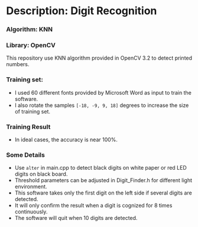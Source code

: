 # Description: Digit Recognition
### Algorithm: KNN
### Library: OpenCV

This repository use KNN algorithm provided in OpenCV 3.2 to detect printed numbers.

### Training set:
- I used 60 different fonts provided by Microsoft Word as input to train the software.
- I also rotate the samples `[-18, -9, 9, 18]` degrees to increase the size of training set.

### Training Result
- In ideal cases, the accuracy is near 100%.

### Some Details
- Use `alter` in main.cpp to detect black digits on white paper or red LED digits on black board.
- Threshold parameters can be adjusted in Digit_Finder.h for different light environment.
- This software takes only the first digit on the left side if several digits are detected.
- It will only confirm the result when a digit is cognized for 8 times continuously.
- The software will quit when 10 digits are detected.
